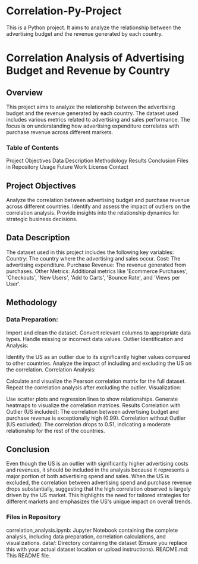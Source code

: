 # Correlation-Py-Project
This is a Python project. It aims to analyze the relationship between the advertising budget and the revenue generated by each country.

# Correlation Analysis of Advertising Budget and Revenue by Country

## Overview
This project aims to analyze the relationship between the advertising budget and the revenue generated by each country. The dataset used includes various metrics related to advertising and sales performance. The focus is on understanding how advertising expenditure correlates with purchase revenue across different markets.

### Table of Contents
Project Objectives
Data Description
Methodology
Results
Conclusion
Files in Repository
Usage
Future Work
License
Contact

## Project Objectives
Analyze the correlation between advertising budget and purchase revenue across different countries.
Identify and assess the impact of outliers on the correlation analysis.
Provide insights into the relationship dynamics for strategic business decisions.

## Data Description
The dataset used in this project includes the following key variables:
Country: The country where the advertising and sales occur.
Cost: The advertising expenditure.
Purchase Revenue: The revenue generated from purchases.
Other Metrics: Additional metrics like 'Ecommerce Purchases', 'Checkouts', 'New Users', 'Add to Carts', 'Bounce Rate', and 'Views per User'.

## Methodology
### Data Preparation:
Import and clean the dataset.
Convert relevant columns to appropriate data types.
Handle missing or incorrect data values.
Outlier Identification and Analysis:

Identify the US as an outlier due to its significantly higher values compared to other countries.
Analyze the impact of including and excluding the US on the correlation.
Correlation Analysis:

Calculate and visualize the Pearson correlation matrix for the full dataset.
Repeat the correlation analysis after excluding the outlier.
Visualization:

Use scatter plots and regression lines to show relationships.
Generate heatmaps to visualize the correlation matrices.
Results
Correlation with Outlier (US included): The correlation between advertising budget and purchase revenue is exceptionally high (0.99).
Correlation without Outlier (US excluded): The correlation drops to 0.51, indicating a moderate relationship for the rest of the countries.

## Conclusion
Even though the US is an outlier with significantly higher advertising costs and revenues, it should be included in the analysis because it represents a major portion of both advertising spend and sales. When the US is excluded, the correlation between advertising spend and purchase revenue drops substantially, suggesting that the high correlation observed is largely driven by the US market. This highlights the need for tailored strategies for different markets and emphasizes the US's unique impact on overall trends.

### Files in Repository
correlation_analysis.ipynb: Jupyter Notebook containing the complete analysis, including data preparation, correlation calculations, and visualizations.
data/: Directory containing the dataset (Ensure you replace this with your actual dataset location or upload instructions).
README.md: This README file.
